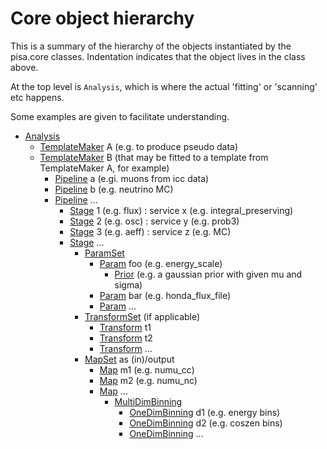 # Core object hierarchy
This is a summary of the hierarchy of the objects instantiated by the pisa.core
classes. Indentation indicates that the object lives in the class above.

At the top level is `Analysis`, which is where the actual 'fitting' or 'scanning' etc
happens.

Some examples are given to facilitate understanding.

* [Analysis](/pisa/core/analysis.py)
  * [TemplateMaker](/pisa/core/template_maker.py) A (e.g. to produce pseudo data)
  * [TemplateMaker](/pisa/core/template_maker.py) B (that may be fitted to a template from TemplateMaker A, for example)
    * [Pipeline](/pisa/core/pipeline.py) a (e.gi. muons from icc data)
    * [Pipeline](/pisa/core/pipeline.py) b (e.g. neutrino MC)
    * [Pipeline](/pisa/core/pipeline.py) ...
      * [Stage](/pisa/core/stage.py) 1 (e.g. flux) : service x (e.g. integral_preserving)
      * [Stage](/pisa/core/stage.py) 2 (e.g. osc) : service y (e.g. prob3)
      * [Stage](/pisa/core/stage.py) 3 (e.g. aeff) : service z (e.g. MC)
      * [Stage](/pisa/core/stage.py) ...
        * [ParamSet](/pisa/core/param.py)
          * [Param](/pisa/core/param.py) foo (e.g. energy_scale)
            * [Prior](/pisa/core/prior.py) (e.g. a gaussian prior with given mu and sigma) 
          * [Param](/pisa/core/param.py) bar (e.g. honda_flux_file)
          * [Param](/pisa/core/param.py) ...
        * [TransformSet](/pisa/core/transform.py) (if applicable)
          * [Transform](/pisa/core/transform.py) t1
          * [Transform](/pisa/core/transform.py) t2
          * [Transform](/pisa/core/transform.py) ...
        * [MapSet](/pisa/core/map.py) as (in)/output
          * [Map](/pisa/core/map.py) m1 (e.g. numu_cc)
          * [Map](/pisa/core/map.py) m2 (e.g. numu_nc)
          * [Map](/pisa/core/map.py) ...
            * [MultiDimBinning](/pisa/core/binning.py)
              * [OneDimBinning](/pisa/core/binning.py) d1 (e.g. energy bins)
              * [OneDimBinning](/pisa/core/binning.py) d2 (e.g. coszen bins)
              * [OneDimBinning](/pisa/core/binning.py) ...
